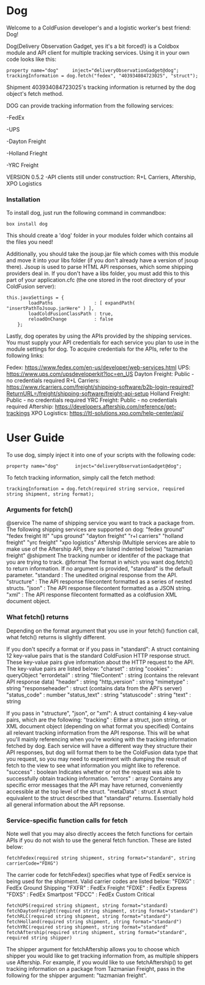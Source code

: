 # Dog

Welcome to a ColdFusion developer's and a logistic worker's best friend: Dog! 

Dog(Delivery Observation Gadget, yes it's a bit forced!) is a Coldbox module
and API client for multiple tracking services. Using it in your own code
looks like this:


```
property name="dog"     inject="deliveryObservationGadget@dog";
trackingInformation = dog.fetch("fedex", "403934084723025", "struct");
```


Shipment 403934084723025's tracking information is returned by the dog object's
fetch method.

DOG can provide tracking information from the following services:

-FedEx

-UPS

-Dayton Freight

-Holland Frieght

-YRC Freight



VERSION 0.5.2
	-API clients still under construction: R+L Carriers, Aftership, XPO Logistics



### Installation

To install dog, just run the following command in commandbox:

```
box install dog
```

This should create a 'dog' folder in your modules folder which contains all
the files you need!

Additionally, you should take the jsoup.jar file which comes with this module and 
move it into your libs folder (if you don't already have a version of jsoup there).
Jsoup is used to parse HTML API responses, which some shipping providers deal in.
If you don't have a libs folder, you must add this to this part of your
application.cfc (the one stored in the root directory of your ColdFusion server):

```
this.javaSettings = {
		loadPaths               : [ expandPath( "insertPathToJsoup.jarHere" ) ],
		loadColdFusionClassPath : true,
		reloadOnChange          : false
	};
```

Lastly, dog operates by using the APIs provided by the shipping services.
You must supply your API credentials for each service you plan to use in
the module settings for dog. To acquire credentials for the APIs, refer
to the following links:

Fedex: https://www.fedex.com/en-us/developer/web-services.html
UPS: https://www.ups.com/upsdeveloperkit?loc=en_US
Dayton Freight: Public - no credentials required
R+L Carriers: https://www.rlcarriers.com/freight/shipping-software/b2b-login-required?ReturnURL=/freight/shipping-software/freight-api-setup
Holland Freight: Public - no credentials required
YRC Freight: Public - no credentials required
Aftership: https://developers.aftership.com/reference/get-trackings
XPO Logistics: https://ltl-solutions.xpo.com/help-center/api/



# User Guide

To use dog, simply inject it into one of your scripts with the following code:

```
property name="dog"      inject="deliveryObservationGadget@dog";
```

To fetch tracking information, simply call the fetch method:

```
trackingInformation = dog.fetch(required string service, required string shipment, string format);
```


### Arguments for fetch()

@service The name of shipping service you want to track a package from. The following
		 shipping services are supported on dog:
		"fedex ground"
		"fedex freight ltl"
		"ups ground"
		"dayton freight"
		"r+l carriers"
		"holland freight"
		"yrc freight"
		"xpo logistics"
		Aftership (Multiple services are able to make use of the Aftership API, they are listed indented below)
			"tazmanian freight"
@shipment The tracking number or identifer of the package that you are trying to track.
@format The format in which you want dog.fetch() to return information. If no argument is provided,
		"standard" is the default parameter.
		"standard : The unedited original response from the API.
		"structure" : The API response filecontent formatted as a series of nested structs.
		"json" : The API response filecontent formatted as a JSON string.
		"xml" : The API response filecontent formatted as a coldfusion XML document object.


### What fetch() returns

Depending on the format argument that you use in your fetch() function call, what fetch()
returns is slightly different. 

If you don't specify a format or if you pass in "standard":
	A struct containing 12 key-value pairs that is the standard ColdFusion HTTP response
	struct. These key-value pairs give information about the HTTP request to the API.
	The key-value pairs are listed below:
		"charset" : string
		"cookies" : queryObject
		"errordetail" : string
		"fileContent" : string (contains the relevant API response data)
		"header" : string
		"http_version" : string
		"mimetype" : string
		"responseheader" : struct (contains data from the API's server)
		"status_code" : number
		"status_text" : string
		"statuscode" : string
		"text" : string

If you pass in "structure", "json", or "xml":
	A struct containing 4 key-value pairs, which are the following:
		"tracking" : Either a struct, json string, or XML document object (depending on what format you specified)
			Contains all relevant tracking information from the API response. This will be what you'll mainly
			referencing when you're working with the tracking information fetched by dog. Each service will have a
			different way they structure their API responses, but dog will format them to be the ColdFusion data
			type that you request, so you may need to experiment with dumping the result of fetch to the view
			to see what information you might like to reference.
		"success" : boolean
			Indicates whether or not the request was able to successfully obtain tracking information.
		"errors" : array
			Contains any specific error messages that the API may have returned, conveniently accessible at the top level
			of the struct.
		"metaData" : struct
			A struct equivalent to the struct described that "standard" returns. Essentially hold all general information
			about the API repsonse.


### Service-specific function calls for fetch
Note well that you may also directly accees the fetch functions for certain APIs if you
do not wish to use the general fetch function. These are listed below:

```
fetchFedex(required string shipment, string format="standard", string carrierCode="FDXG")
```
The carrier code for fetchFedex() specifies what type of FedEx service is being used for the
shipment. Valid carrier codes are listed below:
	"FDXG" : FedEx Ground Shipping
    "FXFR" : FedEx Freight
    "FDXE" : FedEx Express
    "FDXS" : FedEx Smartpost
    "FDCC" : FedEx Custom Critical

```
fetchUPS(required string shipment, string format="standard)
fetchDaytonFreight(required string shipment, string format="standard")
fetchRLC(required string shipment, string format="standard")
fetchHolland(required string shipment, string format="standard")
fetchYRC(required string shipment, string format="standard"
fetchAftership(required string shipment, string format="standard",  required string shipper)
```
The shipper argument for fetchAftership allows you to choose which shipper you would like to get tracking information from,
as multiple shippers use Aftership. For example, if you would like to use fetchAftership() to get tracking information on 
a package from Tazmanian Freight, pass in the following for the shipper argument: "tazmanian freight".
